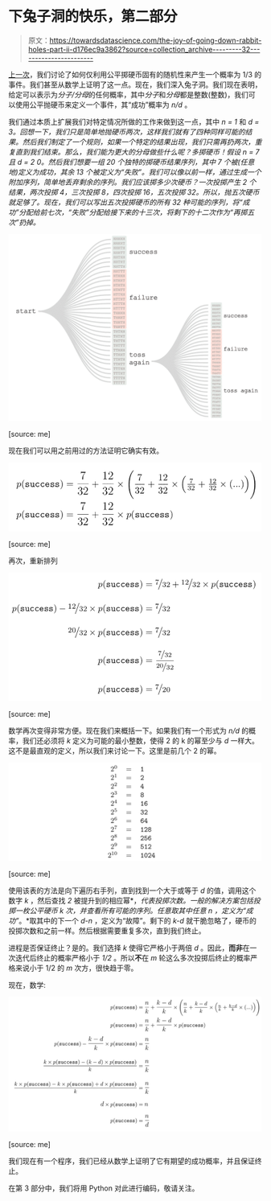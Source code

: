 # 下兔子洞的快乐，第二部分

> 原文：<https://towardsdatascience.com/the-joy-of-going-down-rabbit-holes-part-ii-d176ec9a3862?source=collection_archive---------32----------------------->

[上一次](/the-joy-of-going-down-rabbit-holes-part-i-5a56cecf293)，我们讨论了如何仅利用公平掷硬币固有的随机性来产生一个概率为 1/3 的事件。我们甚至从数学上证明了这一点。现在，我们深入兔子洞。我们现在表明，给定可以表示为*分子/分母*的任何概率，其中*分子*和*分母*都是整数(整数)，我们可以使用公平抛硬币来定义一个事件，其“成功”概率为 *n/d* 。

我们通过本质上扩展我们对特定情况所做的工作来做到这一点，其中 *n = 1* 和 *d = 3。*回想一下，我们只是简单地抛硬币两次，这样我们就有了四种同样可能的结果。然后我们制定了一个规则，如果一个特定的结果出现，我们只需再扔两次，重复直到我们结束。那么，我们能为更大的分母做些什么呢？多掷硬币！假设 *n = 7* 且 *d* = 2 *0。然后我们想要一组 20 个独特的掷硬币结果序列，其中 7 个被(任意地)定义为成功，其余 13 个被定义为“失败”。我们可以像以前一样，通过生成一个附加序列，简单地*丢弃*剩余的序列。我们应该掷多少次硬币？一次投掷产生 2 个结果，两次投掷 4，三次投掷 8，四次投掷 16，五次投掷 32。所以，抛五次硬币就足够了。现在，我们可以写出五次投掷硬币的所有 32 种可能的序列，将“成功”分配给前七次，“失败”分配给接下来的十三次，将剩下的十二次作为“再掷五次”扔掉。*

![](img/d9aedfaa7482853332061f42b2ba5c57.png)

[source: me]

现在我们可以用之前用过的方法证明它确实有效。

![](img/eedc5835e7ec13da89616c29c69ef746.png)

[source: me]

再次，重新排列

![](img/668048197e97f5e79669a426ef0475c5.png)

[source: me]

数学再次变得非常方便。现在我们来概括一下。如果我们有一个形式为 *n/d* 的概率，我们还必须将 *k* 定义为可能的最小整数，使得 2 的 k 的幂至少与 *d* 一样大。这不是最直观的定义，所以我们来讨论一下。这里是前几个 2 的幂。

![](img/43e1f5b68180aa82e65980a97c97c4e6.png)

[source: me]

使用该表的方法是向下遍历右手列，直到找到一个大于或等于 *d* 的值，调用这个数字 *k* ，然后查找 *2* 被提升到的相应幂*，*代表投掷次数。一般的解决方案包括投掷一枚公平硬币 k 次，并查看所有可能的序列。任意取其中任意 *n* ，定义为“成功”*。*取其中的下一个 *d-n* ，定义为“故障”。剩下的 *k-d* 就干脆忽略了，硬币的投掷次数和之前一样。然后根据需要重复多次，直到我们终止。

进程是否保证终止？是的。我们选择 *k* 使得它严格小于两倍 *d* 。因此，**而非**在一次迭代后终止的概率严格小于 *1/2* 。所以**不**在 *m* 轮这么多次投掷后终止的概率严格来说小于 1/2 的 *m* 次方，很快趋于零。

现在，数学:

![](img/c31ccacf764e5b572a67643a9c327242.png)

[source: me]

我们现在有一个程序，我们已经从数学上证明了它有期望的成功概率，并且保证终止。

在第 3 部分中，我们将用 Python 对此进行编码，敬请关注。